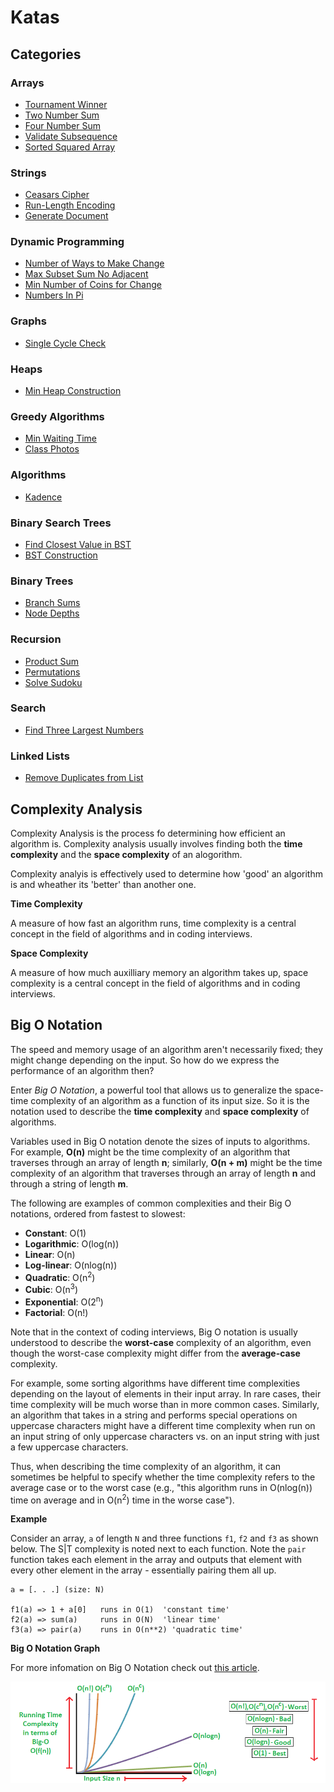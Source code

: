 # Katas

## Categories

### Arrays

* [Tournament Winner](./arrays/tournament-winner)
* [Two Number Sum](./arrays/two-number-sum)
* [Four Number Sum](./arrays/four-number-sum)
* [Validate Subsequence](./arrays/validate-subsequence)
* [Sorted Squared Array](./arrays/sorted-squared-array)

### Strings

* [Ceasars Cipher](./strings/ceasars-cipher)
* [Run-Length Encoding](./strings/run-length-encoding)
* [Generate Document](./strings/generate-document)

### Dynamic Programming

* [Number of Ways to Make Change](./dynamic-programming/number-of-ways-to-make-change)
* [Max Subset Sum No Adjacent](./dynamic-programming/max-subset-sum-no-adjacent)
* [Min Number of Coins for Change](./dynamic-programming/min-number-of-coins-for-change)
* [Numbers In Pi](./dynamic-programming/numbers-in-pi)

### Graphs

* [Single Cycle Check](./graphs/single-cycle-check)

### Heaps

* [Min Heap Construction](./heaps/min-heap-construction)

### Greedy Algorithms

* [Min Waiting Time](./greedy-algorithms/min-waiting-time)
* [Class Photos](./greedy-algorithms/class-photos)

### Algorithms

* [Kadence](./algorithms/kadane)

### Binary Search Trees

* [Find Closest Value in BST](./bst/find-closest)
* [BST Construction](./bst/bst-construction)

### Binary Trees

* [Branch Sums](./binary-trees/branch-sums)
* [Node Depths](./binary-trees/node-depths)

### Recursion

* [Product Sum](./recursion/product-sum)
* [Permutations](./recursion/permutations)
* [Solve Sudoku](./recursion/solve-sudoku)

### Search

* [Find Three Largest Numbers](./search/find-three-largest)

### Linked Lists

* [Remove Duplicates from List](./linked-lists/remove-duplicates-from-list)

## Complexity Analysis

Complexity Analysis is the process fo determining how efficient an algorithm is. Complexity analysis usually involves finding both the **time complexity** and the **space complexity** of an alogorithm.

Complexity analyis is effectively used to determine how 'good' an algorithm is and wheather its 'better' than another one.

**Time Complexity**

A measure of how fast an algorithm runs, time complexity is a central concept in the field of algorithms and in coding interviews.

**Space Complexity**

A measure of how much auxilliary memory an algorithm takes up, space complexity is a central concept in the field of algorithms and in coding interviews.

## Big O Notation

The speed and memory usage of an algorithm aren't necessarily fixed; they might change depending on the input. So how do we express the performance of an algorithm then?

Enter *Big O Notation*, a powerful tool that allows us to generalize the space-time complexity of an algorithm as a function of its input size. So it is the notation used to describe the **time complexity** and **space complexity** of algorithms.

Variables used in Big O notation denote the sizes of inputs to algorithms. For
example, **O(n)** might be the time complexity of an algorithm that
traverses through an array of length **n**; similarly,
**O(n + m)** might be the time complexity of an algorithm that traverses
through an array of length **n** and through a string of length **m**.

The following are examples of common complexities and their Big O notations, ordered from fastest to slowest:

* **Constant**: O(1)
* **Logarithmic**: O(log(n))
* **Linear**: O(n)
* **Log-linear**: O(nlog(n))
* **Quadratic**: O(n<sup>2</sup>)
* **Cubic**: O(n<sup>3</sup>)
* **Exponential**: O(2<sup>n</sup>)
* **Factorial**: O(n!)

Note that in the context of coding interviews, Big O notation is usually
understood to describe the
**worst-case** complexity of an algorithm, even though the worst-case
complexity might differ from the **average-case** complexity.

For example, some sorting algorithms have different time complexities
depending on the layout of elements in their input array. In rare cases, their
time complexity will be much worse than in more common cases. Similarly, an
algorithm that takes in a string and performs special operations on uppercase
characters might have a different time complexity when run on an input string
of only uppercase characters vs. on an input string with just a few uppercase
characters.

Thus, when describing the time complexity of an algorithm, it can sometimes be
helpful to specify whether the time complexity refers to the average case or
to the worst case (e.g., "this algorithm runs in O(nlog(n)) time on average
and in O(n<sup>2</sup>) time in the worse case").

**Example**

Consider an array, `a` of length `N` and three functions `f1`, `f2` and `f3` as shown below. The S|T complexity is noted next to each function. Note the `pair` function takes each element in the array and outputs that element with every other element in the array - essentially pairing them all up.

```
a = [. . .] (size: N)

f1(a) => 1 + a[0]   runs in O(1)  'constant time'
f2(a) => sum(a)     runs in O(N)  'linear time'
f3(a) => pair(a)    runs in O(n**2) 'quadratic time'
```

**Big O Notation Graph**

For more infomation on Big O Notation check out [this article]().

<img src='big-o-notation-graph.png'></img>